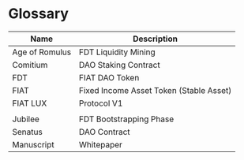 # Glossary

| Name           | Description                             |
| -------------- | --------------------------------------- |
| Age of Romulus | FDT Liquidity Mining                    |
| Comitium       | DAO Staking Contract                    |
| FDT            | FIAT DAO Token                          |
| FIAT           | Fixed Income Asset Token (Stable Asset) |
| FIAT LUX       | Protocol V1                             |
|                |                                         |
| Jubilee        | FDT Bootstrapping Phase                 |
| Senatus        | DAO Contract                            |
| Manuscript     | Whitepaper                              |
